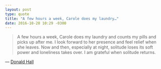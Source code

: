 ```yaml
---
layout: post
type: quote
title: "A few hours a week, Carole does my laundry…"
date: 2016-10-28 10:29 -0300
---
```

>A few hours a week, Carole does my laundry and counts my pills and picks up after me. I look forward to her presence and feel relief when she leaves. Now and then, especially at night, solitude loses its soft power and loneliness takes over. I am grateful when solitude returns.

— [Donald Hall](https://www.newyorker.com/culture/culture-desk/double-solitude)
